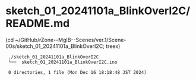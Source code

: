 
# sketch_01_20241101a_BlinkOverI2C/README.md

(cd ~/GitHub/rZone--MgIB--Scenes/ver.1/Scene-00s/sketch_01_20241101a_BlinkOverI2C; treex)

     ./sketch_01_20241101a_BlinkOverI2C
     └──  sketch_01_20241101a_BlinkOverI2C.ino
     
     0 directories, 1 file (Mon Dec 16 18:18:48 JST 2024)